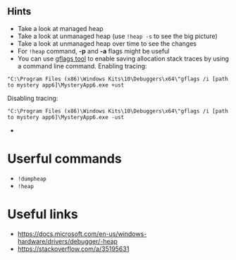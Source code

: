 ## Hints
* Take a look at managed heap
* Take a look at unmanaged heap (use ``!heap -s`` to see the big picture)
* Take a look at unmanaged heap over time to see the changes
* For ``!heap`` command, **-p** and **-a** flags might be useful
* You can use [gflags tool](https://docs.microsoft.com/en-us/windows-hardware/drivers/debugger/gflags?redirectedfrom=MSDN) to enable saving allocation stack traces by using a command line command.
Enabling tracing:  
```
"C:\Program Files (x86)\Windows Kits\10\Debuggers\x64\"gflags /i [path to mystery app6]\MysteryApp6.exe +ust
```
Disabling tracing:  
```
"C:\Program Files (x86)\Windows Kits\10\Debuggers\x64\"gflags /i [path to mystery app6]\MysteryApp6.exe -ust
```
* 

# Userful commands
* ``!dumpheap``
* ``!heap``

# Useful links
* https://docs.microsoft.com/en-us/windows-hardware/drivers/debugger/-heap
* https://stackoverflow.com/a/35195631
